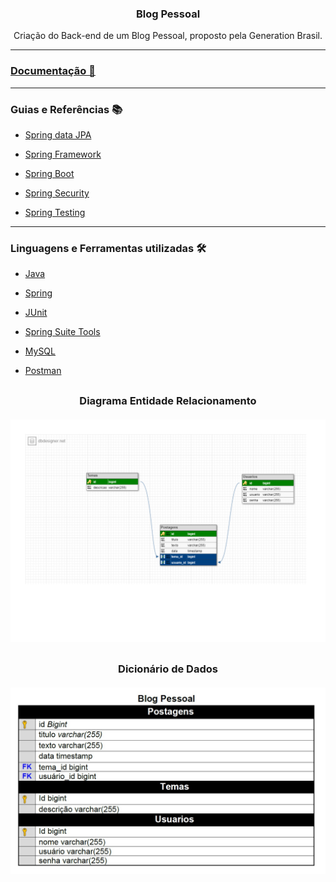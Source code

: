 <div align = "center">
  <h3>
  <b>Blog Pessoal</b></br></div>
  <div align = "center">
  <p>Criação do Back-end de um Blog Pessoal, proposto pela Generation Brasil.
  </p>
  </div>  
<hr>
<h3><b><a href="https://github.com/Biellms/BlogPessoal/tree/main/Documentação" target="_blank"><p target="blank">Documentação 📄</a></b></h3>
  
<hr>
  
### **Guias e Referências** 📚
- <a href="https://github.com/Biellms/SpringBoot/blob/main/Documentação/Guia%20Jpa.pdf" target="_blank"><p target="_blank">Spring data JPA</a>
- <a href="https://spring.io/projects/spring-framework" target="_blank"><p target="_blank"> Spring Framework </a>
- <a href="https://spring.io/projects/spring-boot" target="_blank"><p target="_blank"> Spring Boot</a>
- <a href="https://spring.io/projects/spring-security" target="_blank"><p target="_blank"> Spring Security</a>
- <a href="https://docs.spring.io/spring-framework/docs/current/reference/html/testing.html" target="_blank"><p target="_blank">Spring Testing</a>

<hr>

### **Linguagens e Ferramentas utilizadas** 🛠
- <a href="https://github.com/Biellms/JavaProjeto" target="_blank"><p target="_blank">Java</a>
- <a href="https://github.com/Biellms/Spring" target="_blank"><p target="_blank">Spring</a>
- <a href="https://junit.org/junit5/" target="_blank"><p target="_blank">JUnit</a>
- <a href="https://spring.io/tools" target="_blank"><p target="_blank">Spring Suite Tools</a>
- <a href="https://github.com/Biellms/MySQL" target="_blank"><p target="_blank">MySQL</a>
- <a href="https://github.com/Biellms/SpringBoot/tree/main/Postman" target="_blank"><p target="_blank">Postman</a>
  
 ##
  
<div align = "center">
  <p><h3>Diagrama Entidade Relacionamento
  <br><br>
  <img width="900px" src="https://github.com/Biellms/BlogPessoal/blob/main/Documentação/Blog%20Pessoal%20-%20dbdesigner.pdf"/>
  
  ##
  
  <p><h3>Dicionário de Dados
  <br><br>
  <img width="900px" src="https://github.com/Biellms/BlogPessoal/blob/main/Documentação/DicionarioDeDados.jpeg"/>
  </div>



